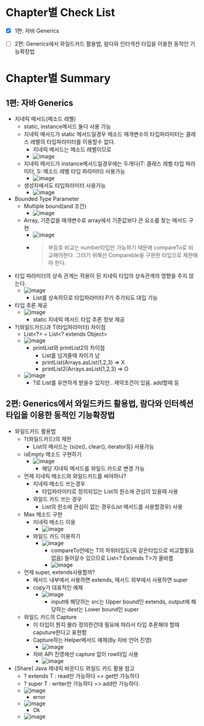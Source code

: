 # Chapter별 Check List
- [x] 1편: 자바 Generics
- [ ] 2편: Generics에서 와일드카드 활용법, 람다와 인터섹션 타입을 이용한 동적인 기능확장법


# Chapter별 Summary
## 1편: 자바 Generics
* 지네릭 메서드(메소드 레벨)
    * static, instance메서드 둘다 사용 가능
    * 지네릭 메서드가 static 메서드일경우 메소드 매개변수의 타입파라미터는 클레스 레벨의 타입파라미터를 이용할수 없다.
        * 지네릭 메서드는 메소드 레벨이므로
        * ![image](https://user-images.githubusercontent.com/20143765/76697182-4fbcda80-66d7-11ea-860e-ef2146c27562.png)
    * 지네릭 메서드가 instance메서드일경우에는 두개다(T: 클래스 레벨 타입 파라미터, S: 메소드 레벨 타입 파라미터) 사용가능
        * ![image](https://user-images.githubusercontent.com/20143765/76697180-4a5f9000-66d7-11ea-9359-3560994bfef4.png)
    * 생성자에서도 타입파라미터 사용가능
        * ![image](https://user-images.githubusercontent.com/20143765/76697184-53506180-66d7-11ea-8945-50f2b03143ef.png)
* Bounded Type Parameter
    * Multiple bound(and 조건)
        * ![image](https://user-images.githubusercontent.com/20143765/76697187-577c7f00-66d7-11ea-921a-fca4f9ba8cbf.png)
    * Array, 기준값을 매개변수로 array에서 기준값보다 큰 요소를 찾는 메서드 구현
        * ![image](https://user-images.githubusercontent.com/20143765/76697188-5b100600-66d7-11ea-91c0-4e5e8dd6fc94.png)
        * > 부등호 비교는 number타입만 가능하기 때문에 compareTo로 비교해야한다. 그러기 위해선 Compareble을 구현한 타입으로 제한해야 한다.
* 타입 파라미터의 상속 관계는 적용이 된 지네릭 타입의 상속관계의 영향을 주지 않는다.
    * ![image](https://user-images.githubusercontent.com/20143765/76697189-5f3c2380-66d7-11ea-98c2-764b1fa55b77.png)
        * List를 상속하므로 타입파라미터 P가 추가되도 대입 가능
* 타입 추론 제공
    * ![image](https://user-images.githubusercontent.com/20143765/76697192-63684100-66d7-11ea-85c6-3dc1a2a95ac9.png)
        * static 지네릭 메서드 타입 추론 정보 제공 
* ?(와일드카드)과 T(타입파라미터) 차이점
    * List<?> = List<? extends Object>
    * ![image](https://user-images.githubusercontent.com/20143765/76697196-66fbc800-66d7-11ea-9a3c-78af525cc20f.png)
        * printList와 printList2의 차이점
            * List를 넘겨줄때 차이가 남
            * printList(Arrays.asList(1,2,3) => X
            * printList2(Arrays.asList(1,2,3) => O
    * ![image](https://user-images.githubusercontent.com/20143765/76697198-6a8f4f00-66d7-11ea-9d81-3126b0550633.png)
        * ?로 List를 유연하게 받을수 있지만.. 제약조건이 있음. add할때 등
        
## 2편: Generics에서 와일드카드 활용법, 람다와 인터섹션 타입을 이용한 동적인 기능확장법
* 와일드카드 활용법
    * ?(와일드카드)의 제한
        * List의 메서드는 (size(), clear(), iterator등) 사용가능
    * isEmpty 메소드 구현하기
        * ![image](https://user-images.githubusercontent.com/20143765/76703021-a21aed00-6711-11ea-9e3a-77e1604303ba.png)
            * 해당 지네릭 메서드를 와일드 카드로 변경 가능
    * 언제 지네릭 메소드와 와일드카드를 써야하나?
        * 지네릭 메소드 쓰는경우
            * 타입파라미터로 정의되있는 List의 원소에 관심이 있을때 사용
        * 와일드 카드 쓰는 경우
            * List의 원소에 관심이 없는 경우(List 메서드를 사용할경우) 사용
    * Max 메소드 구현
        * 지네릭 메소드 이용
            * ![image](https://user-images.githubusercontent.com/20143765/76703024-a810ce00-6711-11ea-8431-f5f38e390da8.png)
        * 와일드 카드 이용하기
            * ![image](https://user-images.githubusercontent.com/20143765/76703029-acd58200-6711-11ea-981b-8e64f1f402a7.png)
                * compareTo안에는 T의 하위타입도(꼭 같은타입으로 비교할필요 없음) 들어갈수 있으므로 List<? Extends T>가 올바름
                * ![image](https://user-images.githubusercontent.com/20143765/76703033-b232cc80-6711-11ea-8659-0649fae6eecb.png)
    * 언제 super, extends사용할까?
        * 메서드 내부에서 사용하면 extends, 메서드 외부에서 사용하면 super
        * copy가 대표적인 예제
            * ![image](https://user-images.githubusercontent.com/20143765/76703036-b5c65380-6711-11ea-9039-897b3aa33f98.png)
                * input에 해당하는 src는 Upper bound인 extends, output에 해당하는 dest는 Lower bound인 super
    * 와일드 카드의 Capture
        * 이 타입이 뭔지 몰라 정의한건데 필요에 따라서 타입 추론해야 할때 caputure한다고 표현함
        * Capture하는 Helper메서드 예제(By 자바 언어 진영)
            * ![image](https://user-images.githubusercontent.com/20143765/76703043-bbbc3480-6711-11ea-8914-32b63be3be42.png)
        * 자바 API 진영에선 capture 없이 row타입 사용
            * ![image](https://user-images.githubusercontent.com/20143765/76703047-bfe85200-6711-11ea-970f-44ca0fc672e5.png)
* [Share] Java 제네릭 바운디드 와일드 카드 활용 참고 
    * ? extends T : read만 가능하다 => get만 가능하다
    * ? super T : writer만 가능하다 => add만 가능하다.
    * ![image](https://user-images.githubusercontent.com/20143765/76703057-cecf0480-6711-11ea-9845-f4ecb2a0985f.png)
        * error
    * ![image](https://user-images.githubusercontent.com/20143765/76703060-d4c4e580-6711-11ea-9c94-680103a94870.png)
        * Ok
    * ![image](https://user-images.githubusercontent.com/20143765/76703063-dbebf380-6711-11ea-9ef5-fcbef3b626fe.png)
 

